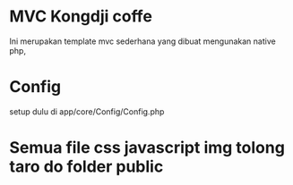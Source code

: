 # MVC Kongdji coffe

Ini merupakan template mvc sederhana yang dibuat mengunakan native php,
# Config
setup dulu di app/core/Config/Config.php
# Semua file css javascript img tolong taro do folder public
